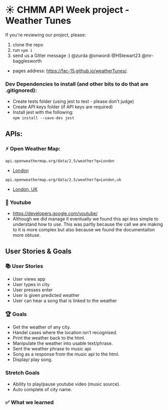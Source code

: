 # :sunny: CHMM API Week project - Weather Tunes

If you're reviewing our project, please:
1. clone the repo 
2. run `npm i`
3. send us a Gitter message :) @zurda @onwordi @HStewart23 @mr-bagglesworth

- pages address: https://fac-15.github.io/weatherTunes/.


### Dev Dependencies to install (and other bits to do that are .gitignored):
- Create tests folder (using jest to test - please don't judge)
- Create API keys folder (if API keys are required)
- Install jest with the following:  
    ```npm install --save-dev jest```

## APIs:


### :zap: Open Weather Map:

```
api.openweathermap.org/data/2.5/weather?q=London
```

- [London](api.openweathermap.org/data/2.5/weather?q=London)


```
api.openweathermap.org/data/2.5/weather?q=London,uk
```
- [London, UK](api.openweathermap.org/data/2.5/weather?q=London,uk)


### :musical_note: Youtube
- https://developers.google.com/youtube/
- Although we did manage it eventually we found this api less simple to understand how to use. This was partly because the call we are making to it is more complex but also because we found the documentaiton more obtuse.

## User Stories & Goals

### :books: User Stories
- User views app
- User types in city
- User presses enter
- User is given predicted weather
- User can hear a song that is linked to the weather


### :trophy: Goals
- Get the weather of any city.
- Handel cases where the location isn’t recognised.
- Print the weather back to the html.
- Manipulate the weather into usable text/phrase.
- Sent the weather phrase to music api.
- Song as a response from the music api to the html.
- Display/ play song.

### Stretch Goals
- Ability to play/pause youtube video (music source).
- Auto complete of city name. 

### :white_check_mark: What we learned


